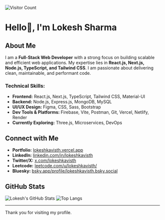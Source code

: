 ![Visitor Count](https://komarev.com/ghpvc/?username=lokeshkavisth&label=Profile%20Views&color=blue&style=flat)

# Hello👋, I'm Lokesh Sharma

## About Me
I am a **Full-Stack Web Developer** with a strong focus on building scalable and efficient web applications. My expertise lies in **React.js, Next.js, Node.js, TypeScript, and Tailwind CSS**. I am passionate about delivering clean, maintainable, and performant code.

### Technical Skills:
- **Frontend:** React.js, Next.js, TypeScript, Tailwind CSS, Material-UI
- **Backend:** Node.js, Express.js, MongoDB, MySQL
- **UI/UX Design:** Figma, CSS, Sass, Bootstrap
- **Dev Tools & Platforms:** Firebase, Vite, Postman, Git, Vercel, Netlify, Render
- **Currently Exploring:** Three.js, Microservices, DevOps

## Connect with Me
- **Portfolio:** [lokeshkavisth.vercel.app](https://lokeshkavisth.vercel.app)
- **LinkedIn:** [linkedin.com/in/lokeshkavisth](https://linkedin.com/in/lokeshkavisth)
- **Twitter/X:** [x.com/lokeshkavisth](https://x.com/lokeshkavisth)
- **Leetcode:** [leetcode.com/u/lokeshkavisth/](https://leetcode.com/u/lokeshkavisth/)
- **Bluesky:** [bsky.app/profile/lokeshkavisth.bsky.social](https://bsky.app/profile/lokeshkavisth.bsky.social)

## GitHub Stats
![Lokesh's GitHub Stats](https://github-readme-stats.vercel.app/api?username=lokeshkavisth&show_icons=true&theme=default)
![Top Langs](https://github-readme-stats.vercel.app/api/top-langs/?username=lokeshkavisth&layout=compact&theme=default)

---
Thank you for visiting my profile.
